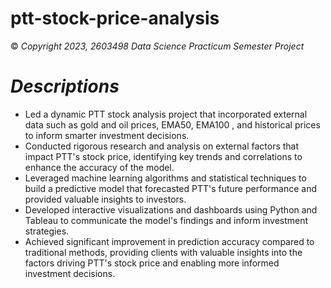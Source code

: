 # ptt-stock-price-analysis
© *Copyright 2023, 2603498 Data Science Practicum Semester Project* 

# *Descriptions*
- Led a dynamic PTT stock analysis project that incorporated external data such as gold and oil prices, EMA50, EMA100 , and historical prices to inform smarter investment decisions.
- Conducted rigorous research and analysis on external factors that impact PTT's stock price, identifying key trends and correlations to enhance the accuracy of the model.
- Leveraged machine learning algorithms and statistical techniques to build a predictive model that forecasted PTT's future performance and provided valuable insights to investors.
- Developed interactive visualizations and dashboards using Python and Tableau to communicate the model's findings and inform investment strategies.
- Achieved significant improvement in prediction accuracy compared to traditional methods, providing clients with valuable insights into the factors driving PTT's stock price and enabling more informed investment decisions.
